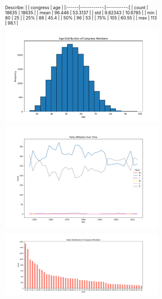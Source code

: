 Describe:
|       |    congress |        age |
|:------|------------:|-----------:|
| count | 18635       | 18635      |
| mean  |    96.446   |    53.3137 |
| std   |     9.82343 |    10.6785 |
| min   |    80       |    25      |
| 25%   |    88       |    45.4    |
| 50%   |    96       |    53      |
| 75%   |   105       |    60.55   |
| max   |   113       |    98.1    |

![congress_viz](congress_age.png)


![congress_viz2](congress_party.png)


![congress_viz3](congress_state.png)
